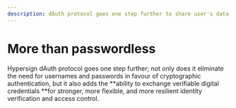 ```yaml
---
description: dAuth protocol goes one step further to share user's data securely
---
```


# More than passwordless

Hypersign dAuth protocol goes one step further; not only does it eliminate the need for usernames and passwords in favour of cryptographic authentication, but it also adds the **ability to exchange verifiable digital credentials **for stronger, more flexible, and more resilient identity verification and access control.&#x20;
